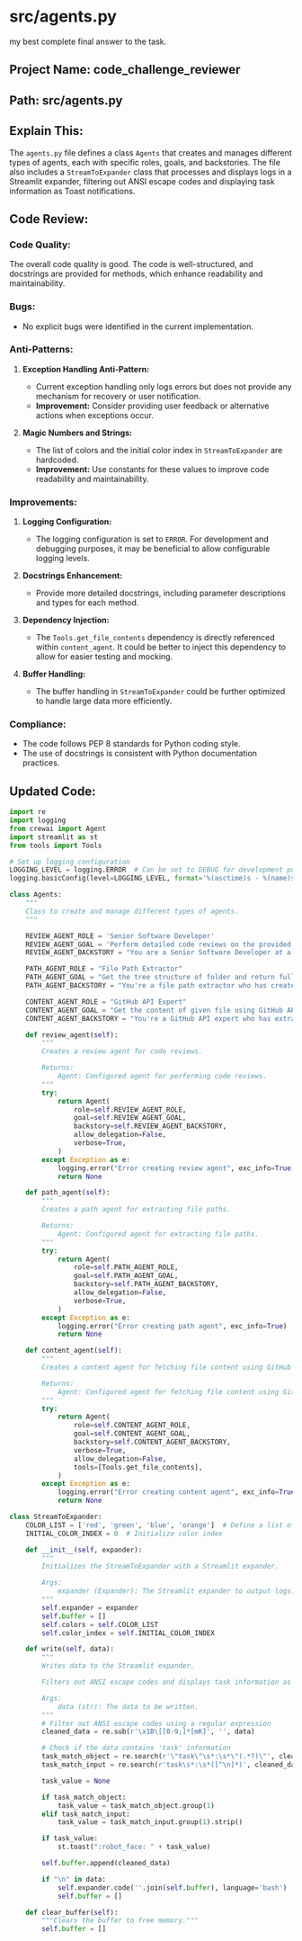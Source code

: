 

# src/agents.py



my best complete final answer to the task.


## Project Name: code_challenge_reviewer
## Path: src/agents.py

## Explain This:
The `agents.py` file defines a class `Agents` that creates and manages different types of agents, each with specific roles, goals, and backstories. The file also includes a `StreamToExpander` class that processes and displays logs in a Streamlit expander, filtering out ANSI escape codes and displaying task information as Toast notifications.

## Code Review:
### Code Quality:
The overall code quality is good. The code is well-structured, and docstrings are provided for methods, which enhance readability and maintainability.

### Bugs:
- No explicit bugs were identified in the current implementation.

### Anti-Patterns:
1. **Exception Handling Anti-Pattern:**
   - Current exception handling only logs errors but does not provide any mechanism for recovery or user notification.
   - **Improvement:** Consider providing user feedback or alternative actions when exceptions occur.

2. **Magic Numbers and Strings:**
   - The list of colors and the initial color index in `StreamToExpander` are hardcoded.
   - **Improvement:** Use constants for these values to improve code readability and maintainability.

### Improvements:
1. **Logging Configuration:**
   - The logging configuration is set to `ERROR`. For development and debugging purposes, it may be beneficial to allow configurable logging levels.

2. **Docstrings Enhancement:**
   - Provide more detailed docstrings, including parameter descriptions and types for each method.

3. **Dependency Injection:**
   - The `Tools.get_file_contents` dependency is directly referenced within `content_agent`. It could be better to inject this dependency to allow for easier testing and mocking.

4. **Buffer Handling:**
   - The buffer handling in `StreamToExpander` could be further optimized to handle large data more efficiently.

### Compliance:
- The code follows PEP 8 standards for Python coding style.
- The use of docstrings is consistent with Python documentation practices.

## Updated Code:
```python
import re
import logging
from crewai import Agent
import streamlit as st
from tools import Tools

# Set up logging configuration
LOGGING_LEVEL = logging.ERROR  # Can be set to DEBUG for development purposes
logging.basicConfig(level=LOGGING_LEVEL, format='%(asctime)s - %(name)s - %(levelname)s - %(message)s')

class Agents:
    """
    Class to create and manage different types of agents.
    """

    REVIEW_AGENT_ROLE = 'Senior Software Developer'
    REVIEW_AGENT_GOAL = 'Perform detailed code reviews on the provided file to ensure it adheres to industry code quality standards. The code review should focus on the following aspects: evaluate code quality, identify bugs, spot anti-patterns, recommend improvements and ensure compliance.'
    REVIEW_AGENT_BACKSTORY = "You are a Senior Software Developer at a leading tech company, responsible for maintaining high code quality standards across the organization. As part of your role, you are tasked with conducting thorough code reviews on given file contents. Your goal is to ensure the code meets industry standards and follows best practices specific to the technologies in use."

    PATH_AGENT_ROLE = "File Path Extractor"
    PATH_AGENT_GOAL = "Get the tree structure of folder and return full paths of the given file or files of given folder in array format"
    PATH_AGENT_BACKSTORY = "You're a file path extractor who has created several file paths from given tree structures"

    CONTENT_AGENT_ROLE = "GitHub API Expert"
    CONTENT_AGENT_GOAL = "Get the content of given file using GitHub API"
    CONTENT_AGENT_BACKSTORY = "You're a GitHub API expert who has extracted many file contents using GitHub's API"

    def review_agent(self):
        """
        Creates a review agent for code reviews.

        Returns:
            Agent: Configured agent for performing code reviews.
        """
        try:
            return Agent(
                role=self.REVIEW_AGENT_ROLE,
                goal=self.REVIEW_AGENT_GOAL,
                backstory=self.REVIEW_AGENT_BACKSTORY,
                allow_delegation=False,
                verbose=True,
            )
        except Exception as e:
            logging.error("Error creating review agent", exc_info=True)
            return None

    def path_agent(self):
        """
        Creates a path agent for extracting file paths.

        Returns:
            Agent: Configured agent for extracting file paths.
        """
        try:
            return Agent(
                role=self.PATH_AGENT_ROLE,
                goal=self.PATH_AGENT_GOAL,
                backstory=self.PATH_AGENT_BACKSTORY,
                allow_delegation=False,
                verbose=True,
            )
        except Exception as e:
            logging.error("Error creating path agent", exc_info=True)
            return None

    def content_agent(self):
        """
        Creates a content agent for fetching file content using GitHub API.

        Returns:
            Agent: Configured agent for fetching file content using GitHub API.
        """
        try:
            return Agent(
                role=self.CONTENT_AGENT_ROLE,
                goal=self.CONTENT_AGENT_GOAL,
                backstory=self.CONTENT_AGENT_BACKSTORY,
                verbose=True,
                allow_delegation=False,
                tools=[Tools.get_file_contents],
            )
        except Exception as e:
            logging.error("Error creating content agent", exc_info=True)
            return None

class StreamToExpander:
    COLOR_LIST = ['red', 'green', 'blue', 'orange']  # Define a list of colors
    INITIAL_COLOR_INDEX = 0  # Initialize color index

    def __init__(self, expander):
        """
        Initializes the StreamToExpander with a Streamlit expander.

        Args:
            expander (Expander): The Streamlit expander to output logs.
        """
        self.expander = expander
        self.buffer = []
        self.colors = self.COLOR_LIST
        self.color_index = self.INITIAL_COLOR_INDEX

    def write(self, data):
        """
        Writes data to the Streamlit expander.

        Filters out ANSI escape codes and displays task information as Toast notifications.

        Args:
            data (str): The data to be written.
        """
        # Filter out ANSI escape codes using a regular expression
        cleaned_data = re.sub(r'\x1B\[[0-9;]*[mK]', '', data)

        # Check if the data contains 'task' information
        task_match_object = re.search(r'\"task\"\s*:\s*\"(.*?)\"', cleaned_data, re.IGNORECASE)
        task_match_input = re.search(r'task\s*:\s*([^\n]*)', cleaned_data, re.IGNORECASE)

        task_value = None

        if task_match_object:
            task_value = task_match_object.group(1)
        elif task_match_input:
            task_value = task_match_input.group(1).strip()

        if task_value:
            st.toast(":robot_face: " + task_value)

        self.buffer.append(cleaned_data)

        if "\n" in data:
            self.expander.code(''.join(self.buffer), language='bash')
            self.buffer = []

    def clear_buffer(self):
        """Clears the buffer to free memory."""
        self.buffer = []
```




